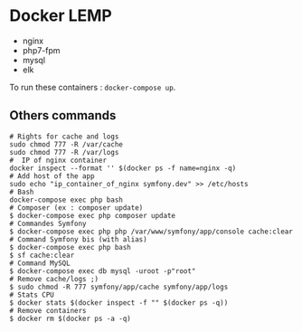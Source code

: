 Docker LEMP
===========

- nginx
- php7-fpm
- mysql
- elk

To run these containers : ```docker-compose up```.

Others commands
---------------

```
# Rights for cache and logs
sudo chmod 777 -R /var/cache
sudo chmod 777 -R /var/logs
#  IP of nginx container
docker inspect --format '' $(docker ps -f name=nginx -q)
# Add host of the app
sudo echo "ip_container_of_nginx symfony.dev" >> /etc/hosts
# Bash
docker-compose exec php bash
# Composer (ex : composer update)
$ docker-compose exec php composer update
# Commandes Symfony
$ docker-compose exec php php /var/www/symfony/app/console cache:clear
# Command Symfony bis (with alias)
$ docker-compose exec php bash
$ sf cache:clear
# Command MySQL
$ docker-compose exec db mysql -uroot -p"root"
# Remove cache/logs ;)
$ sudo chmod -R 777 symfony/app/cache symfony/app/logs
# Stats CPU
$ docker stats $(docker inspect -f "" $(docker ps -q))
# Remove containers
$ docker rm $(docker ps -a -q)
```

